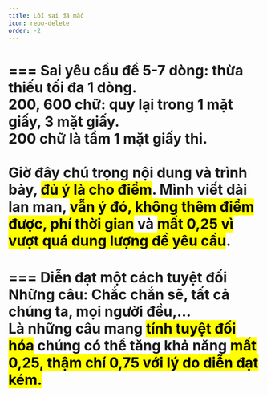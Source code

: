 ```yaml
---
title: Lỗi sai đã mắc
icon: repo-delete
order: -2
---
```

=== Sai yêu cầu đề
5-7 dòng: thừa thiếu tối đa 1 dòng.<br>
200, 600 chữ: quy lại trong 1 mặt giấy, 3 mặt giấy.<br>
200 chữ là tầm 1 mặt giấy thi.<br><br>
Giờ đây chú trọng nội dung và trình bày, <mark>đủ ý là cho điểm</mark>.
Mình viết dài lan man, <mark>vẫn ý đó, không thêm điểm được, phí thời gian</mark> và <mark>mất 0,25 vì vượt quá dung lượng đề yêu cầu</mark>.
===
=== Diễn đạt một cách tuyệt đối
Những câu: **Chắc chắn sẽ, tất cả chúng ta, mọi người đều**,...<br>
Là những câu mang <mark>tính tuyệt đối hóa</mark> chúng có thể tăng khả năng <mark>mất 0,25, thậm chí 0,75 với lý do diễn đạt kém<mark>.
===